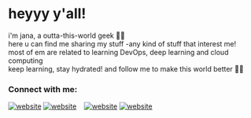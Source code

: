 
<h1> heyyy y'all! </h1>

<p align="left">
i'm jana, a outta-this-world geek 👩‍💻 <br/>
here u can find me sharing my stuff -any kind of stuff that interest me! <br/>
most of em are related to learning DevOps, deep learning and cloud computing <br/>
keep learning, stay hydrated! and follow me to make this world better 🐱‍🏍<br/>
</p>

### Connect with me:

[![website](./img/linkedin-light.svg)](https://www.linkedin.com/in/jana-abusaa#gh-light-mode-only)
[![website](./img/linkedin-dark.svg)](https://linkedin.com/in/jana-abusaa#gh-dark-mode-only)
&nbsp;&nbsp;
[![website](./img/instagram-light.svg)](https://instagram.com/janajerselff#gh-light-mode-only)
[![website](./img/instagram-dark.svg)](https://instagram.com/janaherselff#gh-dark-mode-only)
